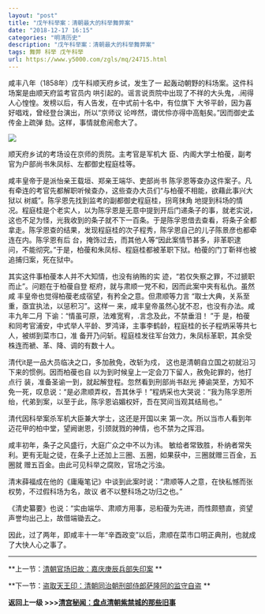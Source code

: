 ```yaml
---
layout: "post"
title: "戊午科举案：清朝最大的科举舞弊案"
date: "2018-12-17 16:15"
categories: "明清历史"
description: "戊午科举案：清朝最大的科举舞弊案"
tags: 舞弊 科举 戊午科举
url: https://www.y5000.com/zgls/mq/24715.html
---
```






咸丰八年（1858年）戊午科顺天府乡试，发生了一 起轰动朝野的科场案。这件科场案是由顺天府监考官员内
哄引起的。谣言说贡院中出现了不祥的大头鬼，.闹得人心惶惶。发榜以后，有人告发，在中式前十名中，有位旗下 大爷平龄，因为喜好唱戏，曾经登台演出，所以“京师议
论哗然，谓优伶亦得中高魁矣。”因而御史孟传金上疏弹 劾。这样，事情就愈闹愈大了。

![](https://img.y5000.com/uploads/allimg/170807/12-1FPG05944261.jpg)

顺天府乡试的考场设在京师的贡院。主考官是军机大 臣、内阁大学士柏葰，副考官为户部尚书朱凤标、左都御史程庭桂等。

咸丰皇帝于是派怡亲王载垣、郑亲王端华、吏部尚书 陈孚恩等查办这件案子。凡有牵连的考官先都解职听候查办，这些查办大员们“与柏葰不相能，欲藉此事兴大狱以
树威”。陈孚恩先找到监考的副都御史程庭桂，拐弯抹角
地提到科场的情况。程庭桂是个老实人，以为陈孚恩是无意中提到开后门递条子的事，就老实说，这也不足为怪，光我收到的条子就不下一百条。于是陈孚恩借去查看，将条子全都拿走。陈孚恩查的结果，发现程庭桂的次子程秀，陈孚恩自己的儿子陈景彦也都牵连在内。陈孚恩有后
台，掩饰过去，而其他人等“因此案情节甚多，非革职逮 问，不能彻究。”于是，柏葰和朱凤标、程庭桂都被革职下狱。柏葰的门丁靳祥也被追捕归案，死在狱中。

其实这件事柏葰本人并不大知情，也没有纳贿的实 迹，“若仅失察之罪，不过搋职而止”。问题在于柏葰自登 枢府，就与肃顺一党不和，因而此案中夹有私仇。虽然咸
丰皇帝也觉得柏葰老成宿望，有矜全之意。但肃顺等力言 “取士大典，关系至重，亟宜执法，以惩积习”。这样一 来，咸丰皇帝虽然心犹不忍，也没有办法。咸丰九年二月
下谕：“情虽可原，法难宽宥，.言念及此，不禁垂泪！ ”于
是，柏葰和同考官浦安，中式举人平龄、罗鸿译，主事李鹤龄，程庭桂的长子程炳采等共七人，被绑到菜市口，准 备开乃问斩。程庭桂发往军台效力，朱凤标革职，其余受
株连而褫、革、降、调的有数十人。

清代it是一品大员临决之口，多加赦免，改斩为戍， 这也是清朝自立国之初就沿习下来的惯例。因而柏葰也自 以为到时候皇上一定会刀下留人，赦免砣罪的，他打点行
装，准备圣谕一到，就起解登程。忽然看到刑部尚书赵光
捧谕哭至，方知不免一死，叹息说：“是必肃顺弄权，吾其休乎！”程炳采也大哭说：“我为陈孚恩所绐，代弟到案，以至于此，陈孚恩谄媚权奸，吾在冥间当观其结局也。”

清代因科举案杀军机大臣兼大学士，这还是开国以来 第一次。所以当市人看到年迈花甲的柏中堂，望阙谢恩，引颈就戮的神情，也不禁为之挥泪。

咸丰初年，条子之风盛行，大庭广众之中不以为讳。 敏给者常致胜，朴纳者常失利。更有无耻之徒，在条子上还加上三圈、五圈，如果获中，三圈就赠三百金，五圈就
赠五百金。由此可见科举之腐败，官场之污浊。

清末薛福成在他的《庸庵笔记》中谈到此案时说：“肃顺等人之意，在快私憾而张权势，不过假科场为名，故议 者不以整科场之功归之也。”

《清史纂要》也说：“实由端华、肃顺方用事，忌桕葰为先进，而性颇戆直，资望声誉均出己上，故借端锄去之。

因此，过了两年，即咸丰十一年“辛酉政变”以后，肃顺在菜市口明正典刑，也就成了大快人心之事了。

* * *

**上一节：[清朝官场旧故：嘉庆庚辰兵部失印案](https://www.y5000.com/zgls/mq/24714.html) **

**下一节：[盗取天王印：清朝同治朝刑部侍郎萨隆阿的监守自盗](https://www.y5000.com/zgls/mq/24716.html) **

**返回上一级 >>>[清宫秘闻：盘点清朝紫禁城的那些旧事](https://www.y5000.com/yszt/24720.html)**
